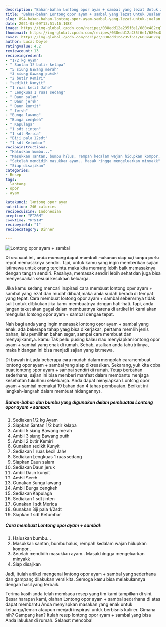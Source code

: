 ```yaml
---
description: "Bahan-bahan Lontong opor ayam + sambal yang lezat Untuk Jualan"
title: "Bahan-bahan Lontong opor ayam + sambal yang lezat Untuk Jualan"
slug: 894-bahan-bahan-lontong-opor-ayam-sambal-yang-lezat-untuk-jualan
date: 2021-05-09T13:51:16.108Z
image: https://img-global.cpcdn.com/recipes/038edd12a235f6e1/680x482cq70/lontong-opor-ayam-sambal-foto-resep-utama.jpg
thumbnail: https://img-global.cpcdn.com/recipes/038edd12a235f6e1/680x482cq70/lontong-opor-ayam-sambal-foto-resep-utama.jpg
cover: https://img-global.cpcdn.com/recipes/038edd12a235f6e1/680x482cq70/lontong-opor-ayam-sambal-foto-resep-utama.jpg
author: Lucas Doyle
ratingvalue: 4.2
reviewcount: 13
recipeingredient:
- "1/2 kg Ayam"
- " Santan 12 butir kelapa"
- "5 siung Bawang merah"
- "3 siung Bawang putih"
- "2 butir Kemiri"
- "sedikit Kunyit"
- "1 ruas kecil Jahe"
- " Lengkuas 1 ruas sedang"
- " Daun salam"
- " Daun jeruk"
- " Daun kunyit"
- " Sereh"
- "Bunga lawang"
- "Bunga cengkeh"
- " Kapulaga"
- "1 sdt jinten"
- "1 sdt Merica"
- "Biji pala 12sdt"
- "1 sdt Ketumbar"
recipeinstructions:
- "Haluskan bumbu..."
- "Masukkan santan, bumbu halus, rempah kedalam wajan hidupkan kompor.."
- "Setelah mendidih masukkan ayam.. Masak hingga mengeluarkan minyakk"
- "Siap disajikan"
categories:
- Resep
tags:
- lontong
- opor
- ayam

katakunci: lontong opor ayam 
nutrition: 206 calories
recipecuisine: Indonesian
preptime: "PT26M"
cooktime: "PT51M"
recipeyield: "1"
recipecategory: Dinner

---
```



![Lontong opor ayam + sambal](https://img-global.cpcdn.com/recipes/038edd12a235f6e1/680x482cq70/lontong-opor-ayam-sambal-foto-resep-utama.jpg)

Di era  saat ini , anda memang dapat membeli makanan siap saji tanpa perlu repot memasaknya sendiri. Tapi, untuk kamu yang ingin memberikan sajian istimewa untuk orang tercinta, maka kita memang lebih baik memasaknya dengan tangan sendiri. Pasalnya, memasak sendiri lebih sehat dan juga bisa menyesuaikan sesuai kesukaan keluarga.

Jika kamu sedang mencari inspirasi cara membuat lontong opor ayam + sambal yang lezat dan mudah dibuat,maka anda sudah berada di tempat yang tepat. Cara membuat lontong opor ayam + sambal  sebenarnya tidak sulit untuk dilakukan jika kamu membuatnya dengan hati-hati. Tapi, anda jangan takut akan gagal dalam membuatnya 
karena di artikel ini kami akan mengulas lontong opor ayam + sambal dengan tepat.  



Nah bagi anda yang ingin memasak lontong opor ayam + sambal yang enak, ada beberapa tahap yang bisa dikerjakan, pertama memilih jenis bahan, lalu pemilihan bahan segar, sampai cara membuat dan menyajikannya. kamu Tak perlu pusing kalau mau menyiapkan lontong opor ayam + sambal yang enak di rumah. Sebab, asalkan anda  tahu triknya, maka hidangan ini bisa menjadi sajian yang istimewa.

Di bawah ini, ada beberapa cara mudah dalam mengolah caramembuat lontong opor ayam + sambal yang siap dikreasikan. Sekarang, yuk kita coba buat lontong opor ayam + sambal sendiri di rumah. Tetap berbahan sederhana, sajian ini bisa memberi manfaat dalam membantu menjaga kesehatan tubuhmu sekeluarga. Anda dapat menyiapkan Lontong opor ayam + sambal memakai 19 bahan dan 4 tahap pembuatan. Berikut ini langkah-langkah dalam membuat hidangannya.

<!--inarticleads1-->

##### Bahan-bahan dan bumbu yang digunakan dalam pembuatan Lontong opor ayam + sambal:

1. Sediakan 1/2 kg Ayam
1. Siapkan  Santan 1/2 butir kelapa
1. Ambil 5 siung Bawang merah
1. Ambil 3 siung Bawang putih
1. Ambil 2 butir Kemiri
1. Gunakan sedikit Kunyit
1. Sediakan 1 ruas kecil Jahe
1. Sediakan  Lengkuas 1 ruas sedang
1. Siapkan  Daun salam
1. Sediakan  Daun jeruk
1. Ambil  Daun kunyit
1. Ambil  Sereh
1. Gunakan Bunga lawang
1. Ambil Bunga cengkeh
1. Sediakan  Kapulaga
1. Sediakan 1 sdt jinten
1. Gunakan 1 sdt Merica
1. Gunakan Biji pala 1/2sdt
1. Siapkan 1 sdt Ketumbar




<!--inarticleads2-->

##### Cara membuat Lontong opor ayam + sambal:

1. Haluskan bumbu...
1. Masukkan santan, bumbu halus, rempah kedalam wajan hidupkan kompor..
1. Setelah mendidih masukkan ayam.. Masak hingga mengeluarkan minyakk
1. Siap disajikan




Jadi, itulah artikel mengenai  lontong opor ayam + sambal  yang sederhana dan gampang dilakukan versi kita. Semoga kamu bisa melakukannya dengan hasil yang terbaik. 

Terima kasih anda telah membaca resep yang tim kami tampilkan di sini. Besar harapan kami, olahan  Lontong opor ayam + sambal sederhana di atas dapat membantu Anda menyiapkan masakan yang enak untuk keluarga/teman ataupun menjadi inspirasi untuk berbisnis kuliner. Gimana nih? Gampang kan? Itulah resep lontong opor ayam + sambal yang bisa Anda lakukan di rumah. Selamat mencoba!

